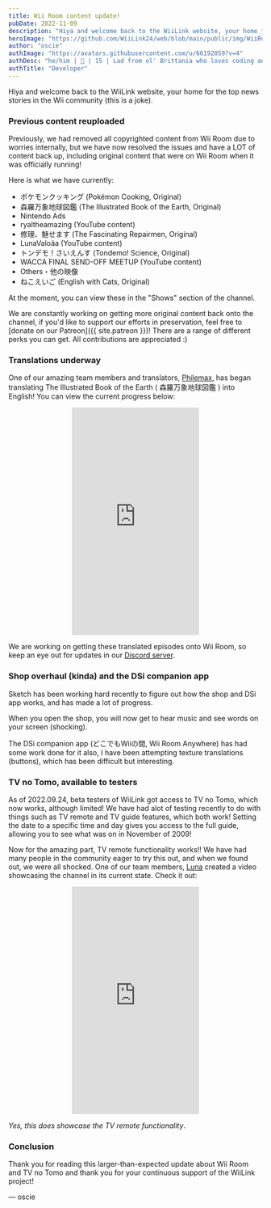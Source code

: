 ```yaml
---
title: Wii Room content update!
pubDate: 2022-11-09
description: "Hiya and welcome back to the WiiLink website, your home for the top news stories in the Wii community (this is a joke)."
heroImage: "https://github.com/WiiLink24/web/blob/main/public/img/WiiRoom.png?raw=true"
author: "oscie"
authImage: "https://avatars.githubusercontent.com/u/66192059?v=4"
authDesc: "he/him | 🏴󠁧󠁢󠁥󠁮󠁧󠁿 | 15 | Lad from ol' Brittania who loves coding and everything Splatoon related. May or may not own one too many squid plushies..."
authTitle: "Developer"
---
```


Hiya and welcome back to the WiiLink website, your home for the top news stories in the Wii community (this is a joke).

### Previous content reuploaded

Previously, we had removed all copyrighted content from Wii Room due to worries internally, but we have now resolved the issues and have a LOT of content back up, including original content that were on Wii Room when it was officially running!

Here is what we have currently:

- ポケモンクッキング (Pokémon Cooking, Original)
- 森羅万象地球図鑑 (The Illustrated Book of the Earth, Original)
- Nintendo Ads
- ryaltheamazing (YouTube content)
- 修理、魅せます (The Fascinating Repairmen, Original)
- LunaValoäa (YouTube content)
- トンデモ！さいえんす (Tondemo! Science, Original)
- WACCA FINAL SEND-OFF MEETUP (YouTube content)
- Others・他の映像
- ねこえいご (English with Cats, Original)

At the moment, you can view these in the "Shows" section of the channel.

We are constantly working on getting more original content back onto the channel, if you'd like to support our efforts in preservation, feel free to [donate on our Patreon]({{ site.patreon }})! There are a range of different perks you can get. All contributions are appreciated :)

### Translations underway

One of our amazing team members and translators, [Philemax](https://twitter.com/philemax1), has began translating The Illustrated Book of the Earth ( 森羅万象地球図鑑 ) into English! You can view the current progress below:

<center><iframe width="50%" height="450" src="https://www.youtube.com/embed/IaPy9GgsFeU?controls=0" title="YouTube video player" frameborder="0" allow="accelerometer; autoplay; clipboard-write; encrypted-media; gyroscope; picture-in-picture" allowfullscreen></iframe></center>

We are working on getting these translated episodes onto Wii Room, so keep an eye out for updates in our [Discord server](https://discord.gg/wiilink-750581992223146074).

### Shop overhaul (kinda) and the DSi companion app

Sketch has been working hard recently to figure out how the shop and DSi app works, and has made a lot of progress.

When you open the shop, you will now get to hear music and see words on your screen (shocking).

The DSi companion app (どこでもWiiの間, Wii Room Anywhere) has had some work done for it also, I have been attempting texture translations (buttons), which has been difficult but interesting.

### TV no Tomo, available to testers

As of 2022.09.24, beta testers of WiiLink got access to TV no Tomo, which now works, although limited! We have had alot of testing recently to do with things such as TV remote and TV guide features, which both work! Setting the date to a specific time and day gives you access to the full guide, allowing you to see what was on in November of 2009!

Now for the amazing part, TV remote functionality works!! We have had many people in the community eager to try this out, and when we found out, we were all shocked. One of our team members, [Luna](https://twitter.com/LunaValoaa) created a video showcasing the channel in its current state. Check it out:

<center><iframe width="50%" height="450" src="https://www.youtube.com/embed/mwTgBUD26VU?controls=0" title="YouTube video player" frameborder="0" allow="accelerometer; autoplay; clipboard-write; encrypted-media; gyroscope; picture-in-picture" allowfullscreen></iframe></center>

*Yes, this does showcase the TV remote functionality*.

### Conclusion

Thank you for reading this larger-than-expected update about Wii Room and TV no Tomo and thank you for your continuous support of the WiiLink project!

&mdash; oscie
